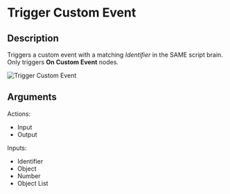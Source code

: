 # Trigger Custom Event

## Description

Triggers a custom event with a matching _Identifier_ in the SAME script brain. Only triggers **On Custom Event** nodes.

![Trigger Custom Event](../../.gitbook/assets/images/scripting/events-customs/triggercustomevent.png)

## Arguments

Actions:

- Input
- Output

Inputs:

- Identifier
- Object
- Number
- Object List
